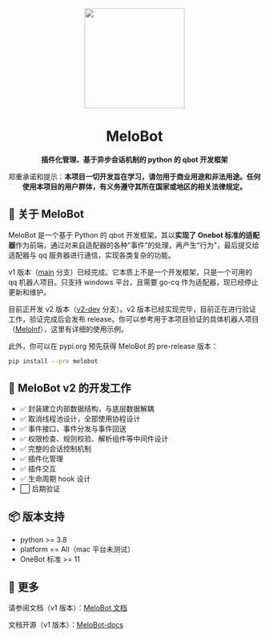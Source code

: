 <div align="center">
<img width=200 src="https://aicorein.github.io/Qbot-MeloBot-docs/images/icon.png" />
<h1>MeloBot</h1>
<p><strong>插件化管理、基于异步会话机制的 python 的 qbot 开发框架</strong></p>
<p>郑重承诺和提示：<strong>本项目一切开发旨在学习，请勿用于商业用途和非法用途。任何使用本项目的用户群体，有义务遵守其所在国家或地区的相关法律规定。</strong></p>
</div>

## 🎉 关于 MeloBot

MeloBot 是一个基于 Python 的 qbot 开发框架。其以**实现了 Onebot 标准的适配器**作为前端，通过对来自适配器的各种“事件”的处理，再产生“行为”，最后提交给适配器与 qq 服务器进行通信，实现各类复杂的功能。

v1 版本（[main](https://github.com/AiCorein/Qbot-MeloBot/tree/main) 分支）已经完成。它本质上不是一个开发框架，只是一个可用的 qq 机器人项目。只支持 windows 平台，且需要 go-cq 作为适配器，现已经停止更新和维护。

目前正开发 v2 版本（[v2-dev](https://github.com/AiCorein/Qbot-MeloBot/tree/v2-dev) 分支）。v2 版本已经实现完毕，目前正在进行验证工作，验证完成后会发布 release。你可以参考用于本项目验证的具体机器人项目（[MeloInf](https://github.com/AiCorein/meloinf)），这里有详细的使用示例。

此外，你可以在 pypi.org 预先获得 MeloBot 的 pre-release 版本：

```bash
pip install --pre melobot
```

## 🚧 MeloBot v2 的开发工作

- ✅ 封装建立内部数据结构，与底层数据解耦
- ✅ 取消线程池设计，全部使用协程设计
- ✅ 事件接口、事件分发与事件回送
- ✅ 权限检查、规则校验、解析组件等中间件设计
- ✅ 完整的会话控制机制
- ✅ 插件化管理
- ✅ 插件交互
- ✅ 生命周期 hook 设计
- ⬜ 后期验证

## 📦️ 版本支持

- python >= 3.8
- platform == All（mac 平台未测试）
- OneBot 标准 >= 11

## 💬 更多

请参阅文档（v1 版本）：[MeloBot 文档](https://aicorein.github.io/Qbot-MeloBot-docs/)

文档开源（v1 版本）：[MeloBot-docs](https://github.com/AiCorein/Qbot-MeloBot-docs)
